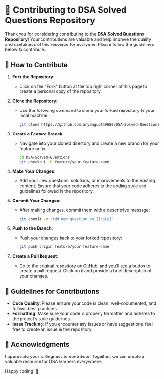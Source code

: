 # 🤝 Contributing to DSA Solved Questions Repository

Thank you for considering contributing to the **DSA Solved Questions Repository**! Your contributions are valuable and help improve the quality and usefulness of this resource for everyone. Please follow the guidelines below to contribute..

## 🚀 How to Contribute

1. **Fork the Repository**: 
   - Click on the "Fork" button at the top right corner of this page to create a personal copy of the repository.

2. **Clone the Repository**: 
   - Use the following command to clone your forked repository to your local machine:

     ```bash
     git clone https://github.com/aryangupta9680/DSA-Solved-Questions.git
     ```

3. **Create a Feature Branch**: 
   - Navigate into your cloned directory and create a new branch for your feature or fix:

     ```bash
     cd DSA-Solved-Questions
     git checkout -b feature/your-feature-name
     ```

4. **Make Your Changes**: 
   - Add your new questions, solutions, or improvements to the existing content. Ensure that your code adheres to the coding style and guidelines followed in the repository.

5. **Commit Your Changes**: 
   - After making changes, commit them with a descriptive message:

     ```bash
     git commit -m "Add new question on [Topic]"
     ```

6. **Push to the Branch**: 
   - Push your changes back to your forked repository:

     ```bash
     git push origin feature/your-feature-name
     ```

7. **Create a Pull Request**: 
   - Go to the original repository on GitHub, and you’ll see a button to create a pull request. Click on it and provide a brief description of your changes.

## 📝 Guidelines for Contributions

- **Code Quality**: Please ensure your code is clean, well-documented, and follows best practices.
- **Formatting**: Make sure your code is properly formatted and adheres to the project’s style guidelines.
- **Issue Tracking**: If you encounter any issues or have suggestions, feel free to create an issue in the repository.

## 🙏 Acknowledgments

I appreciate your willingness to contribute! Together, we can create a valuable resource for DSA learners everywhere.

Happy coding! 🚀

